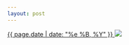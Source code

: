 ```yaml
---
layout: post
---
```


<p>
  <a href="/106">
    <time>{{ page.date | date: "%e %B, %Y" }}</time>
  </a>
  <a href="/106"><img src="{{ site.assets_url }}/106.jpg"/></a>
</p>
